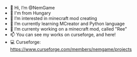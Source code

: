 - 👋 Hi, I’m @NemGame
- 🎂 I'm from Hungary
- 👀 I’m interested in minecraft mod creating
- 🌱 I’m currently learning MCreator and Python language
- 💞️ I’m currenty working on a minecraft mod, called "Ree"
- 📫 You can see my works on curseforge, and here!
- 💻 Curseforge: https://www.curseforge.com/members/nemgame/projects
